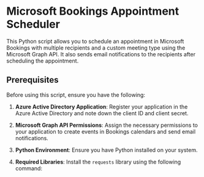 # Microsoft Bookings Appointment Scheduler

This Python script allows you to schedule an appointment in Microsoft Bookings with multiple recipients and a custom meeting type using the Microsoft Graph API. It also sends email notifications to the recipients after scheduling the appointment.

## Prerequisites

Before using this script, ensure you have the following:

1. **Azure Active Directory Application**: Register your application in the Azure Active Directory and note down the client ID and client secret.

2. **Microsoft Graph API Permissions**: Assign the necessary permissions to your application to create events in Bookings calendars and send email notifications.

3. **Python Environment**: Ensure you have Python installed on your system.

4. **Required Libraries**: Install the `requests` library using the following command:

